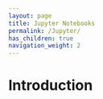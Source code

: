 ```yaml
---
layout: page
title: Jupyter Notebooks
permalink: /Jupyter/
has_children: true
navigation_weight: 2
---
```


# Introduction